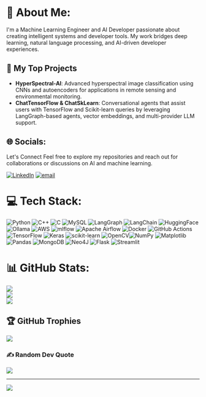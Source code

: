 # 💫 About Me:
I'm a Machine Learning Engineer and AI Developer passionate about creating intelligent systems and developer tools. My work bridges deep learning, natural language processing, and AI-driven developer experiences.

## 🧠 My Top Projects
* **HyperSpectral-AI**: Advanced hyperspectral image classification using CNNs and autoencoders for applications in remote sensing and environmental monitoring. 
* **ChatTensorFlow & ChatSkLearn**: Conversational agents that assist users with TensorFlow and Scikit-learn queries by leveraging LangGraph-based agents, vector embeddings, and multi-provider LLM support. 

 
## 🌐 Socials:
Let's Connect
Feel free to explore my repositories and reach out for collaborations or discussions on AI and machine learning.

[![LinkedIn](https://img.shields.io/badge/LinkedIn-%230077B5.svg?logo=linkedin&logoColor=white)](https://linkedin.com/in/lalan-kumar-983267229/) [![email](https://img.shields.io/badge/Email-D14836?logo=gmail&logoColor=white)](mailto:lalan.k8977@gmail.com)


# 💻 Tech Stack:
![Python](https://img.shields.io/badge/python-3670A0?style=for-the-badge&logo=python&logoColor=ffdd54) ![C++](https://img.shields.io/badge/c++-%2300599C.svg?style=for-the-badge&logo=c%2B%2B&logoColor=white) ![C](https://img.shields.io/badge/c-%2300599C.svg?style=for-the-badge&logo=c&logoColor=white) ![MySQL](https://img.shields.io/badge/mysql-4479A1.svg?style=for-the-badge&logo=mysql&logoColor=white) ![LangGraph](https://img.shields.io/badge/langgraph-%231C3C3C.svg?style=for-the-badge&logo=langgraph&logoColor=white) ![LangChain](https://img.shields.io/badge/langchain-%231C3C3C.svg?style=for-the-badge&logo=langchain&logoColor=white) ![HuggingFace](https://img.shields.io/badge/huggingface-%23FFD21E.svg?style=for-the-badge&logo=huggingface&logoColor=white) ![Ollama](https://img.shields.io/badge/ollama-%23000000.svg?style=for-the-badge&logo=ollama&logoColor=white) ![AWS](https://img.shields.io/badge/AWS-%23FF9900.svg?style=for-the-badge&logo=amazon-aws&logoColor=white) ![mlflow](https://img.shields.io/badge/mlflow-%23d9ead3.svg?style=for-the-badge&logo=numpy&logoColor=blue) ![Apache Airflow](https://img.shields.io/badge/Apache%20Airflow-017CEE?style=for-the-badge&logo=Apache%20Airflow&logoColor=white) ![Docker](https://img.shields.io/badge/docker-%230db7ed.svg?style=for-the-badge&logo=docker&logoColor=white) ![GitHub Actions](https://img.shields.io/badge/github%20actions-%232671E5.svg?style=for-the-badge&logo=githubactions&logoColor=white) ![TensorFlow](https://img.shields.io/badge/TensorFlow-%23FF6F00.svg?style=for-the-badge&logo=TensorFlow&logoColor=white) ![Keras](https://img.shields.io/badge/Keras-%23D00000.svg?style=for-the-badge&logo=Keras&logoColor=white) ![scikit-learn](https://img.shields.io/badge/scikit--learn-%23F7931E.svg?style=for-the-badge&logo=scikit-learn&logoColor=white) ![OpenCV](https://img.shields.io/badge/opencv-%23white.svg?style=for-the-badge&logo=opencv&logoColor=white)![NumPy](https://img.shields.io/badge/numpy-%23013243.svg?style=for-the-badge&logo=numpy&logoColor=white) ![Matplotlib](https://img.shields.io/badge/Matplotlib-%23ffffff.svg?style=for-the-badge&logo=Matplotlib&logoColor=black) ![Pandas](https://img.shields.io/badge/pandas-%23150458.svg?style=for-the-badge&logo=pandas&logoColor=white) ![MongoDB](https://img.shields.io/badge/MongoDB-%234ea94b.svg?style=for-the-badge&logo=mongodb&logoColor=white) ![Neo4J](https://img.shields.io/badge/Neo4j-008CC1?style=for-the-badge&logo=neo4j&logoColor=white) ![Flask](https://img.shields.io/badge/flask-%23000.svg?style=for-the-badge&logo=flask&logoColor=white)  ![Streamlit](https://img.shields.io/badge/Streamlit-%23FE4B4B.svg?style=for-the-badge&logo=streamlit&logoColor=white)  
# 📊 GitHub Stats:
![](https://github-readme-stats.vercel.app/api?username=kumar8074&theme=dark&hide_border=false&include_all_commits=false&count_private=false)<br/>
![](https://nirzak-streak-stats.vercel.app/?user=kumar8074&theme=dark&hide_border=false)<br/>
![](https://github-readme-stats.vercel.app/api/top-langs/?username=kumar8074&theme=dark&hide_border=false&include_all_commits=false&count_private=false&layout=compact)

## 🏆 GitHub Trophies
![](https://github-profile-trophy.vercel.app/?username=kumar8074&theme=radical&no-frame=false&no-bg=true&margin-w=4)

### ✍️ Random Dev Quote
![](https://quotes-github-readme.vercel.app/api?type=horizontal&theme=radical)

---
[![](https://visitcount.itsvg.in/api?id=kumar8074&icon=0&color=0)](https://visitcount.itsvg.in)

<!-- Proudly created with GPRM ( https://gprm.itsvg.in ) -->
